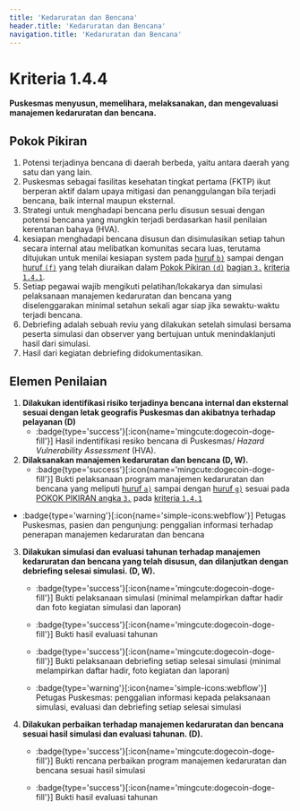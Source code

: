 ```yaml
---
title: 'Kedaruratan dan Bencana'
header.title: 'Kedaruratan dan Bencana'
navigation.title: 'Kedaruratan dan Bencana'
---
```


# Kriteria 1.4.4 
**Puskesmas menyusun, memelihara, melaksanakan, dan mengevaluasi manajemen kedaruratan dan bencana.** 

## Pokok Pikiran 

1. Potensi terjadinya bencana di daerah berbeda, yaitu antara daerah yang satu dan yang lain. 
2. Puskesmas sebagai fasilitas kesehatan tingkat pertama (FKTP) ikut berperan aktif dalam upaya mitigasi dan penanggulangan bila terjadi bencana, baik internal maupun eksternal. 
3. Strategi untuk menghadapi bencana perlu disusun sesuai dengan potensi bencana yang mungkin terjadi berdasarkan hasil penilaian kerentanan bahaya (HVA). 
4. kesiapan menghadapi bencana disusun dan disimulasikan setiap tahun secara internal atau melibatkan komunitas secara luas, terutama ditujukan untuk menilai kesiapan system pada [huruf `b)`](/1/4/1#mkbb) sampai dengan [huruf `(f)`](/1/4/1#mkbf) yang telah diuraikan dalam [Pokok Pikiran `(d)`](/1/4/1#mfk) [bagian `3.`](/1/4/1#manajemen-kedaruratan-dan-bencana) [kriteria `1.4.1`](/1/4/1).
5. Setiap pegawai wajib mengikuti pelatihan/lokakarya dan simulasi pelaksanaan manajemen kedaruratan dan bencana yang diselenggarakan minimal setahun sekali agar siap jika sewaktu-waktu terjadi bencana. 
6. Debriefing adalah sebuah reviu yang dilakukan setelah simulasi bersama peserta simulasi dan observer yang bertujuan untuk menindaklanjuti hasil dari simulasi. 
7. Hasil dari kegiatan debriefing didokumentasikan.
## Elemen Penilaian 

1. **Dilakukan identifikasi risiko terjadinya bencana internal dan eksternal sesuai dengan letak geografis Puskesmas dan akibatnya terhadap pelayanan (D)**   
   - :badge{type='success'}[:icon{name='mingcute:dogecoin-doge-fill'}] Hasil indentifikasi resiko bencana di Puskesmas/ *Hazard Vulnerability Assessment* (HVA).  
2. **Dilaksanakan manajemen kedaruratan dan bencana (D, W).**  
   - :badge{type='success'}[:icon{name='mingcute:dogecoin-doge-fill'}] Bukti pelaksanaan program manajemen kedaruratan dan bencana yang meliputi [huruf `a)`](/1/4/1#mkba) sampai dengan [huruf `g)`](/1/4/1#mkbg) sesuai pada [POKOK PIKIRAN angka `3.`](/1/4/1#manajemen-kedaruratan-dan-bencana) pada [kriteria `1.4.1`](/1/4/1) 
 
  - :badge{type='warning'}[:icon{name='simple-icons:webflow'}] Petugas Puskesmas, pasien dan pengunjung: penggalian informasi terhadap penerapan manajemen kedaruratan dan bencana   
 
3. **Dilakukan simulasi dan evaluasi tahunan terhadap manajemen kedaruratan dan bencana yang telah disusun, dan dilanjutkan dengan debriefing selesai simulasi. (D, W).**

   - :badge{type='success'}[:icon{name='mingcute:dogecoin-doge-fill'}] Bukti pelaksanaan simulasi (minimal melampirkan daftar hadir dan foto kegiatan simulasi dan laporan) 

   - :badge{type='success'}[:icon{name='mingcute:dogecoin-doge-fill'}] Bukti hasil evaluasi tahunan
   - :badge{type='success'}[:icon{name='mingcute:dogecoin-doge-fill'}] Bukti pelaksanaan debriefing setiap selesai simulasi (minimal melampirkan daftar hadir, foto kegiatan dan laporan)

   - :badge{type='warning'}[:icon{name='simple-icons:webflow'}] Petugas Puskesmas:  penggalian informasi kepada pelaksanaan simulasi, evaluasi dan debriefing setiap selesai simulasi

4. **Dilakukan perbaikan terhadap manajemen kedaruratan dan bencana sesuai hasil simulasi dan evaluasi tahunan. (D).** 
   - :badge{type='success'}[:icon{name='mingcute:dogecoin-doge-fill'}] Bukti rencana perbaikan program manajemen kedaruratan dan bencana sesuai hasil simulasi 

   - :badge{type='success'}[:icon{name='mingcute:dogecoin-doge-fill'}] Bukti hasil evaluasi tahunan 
